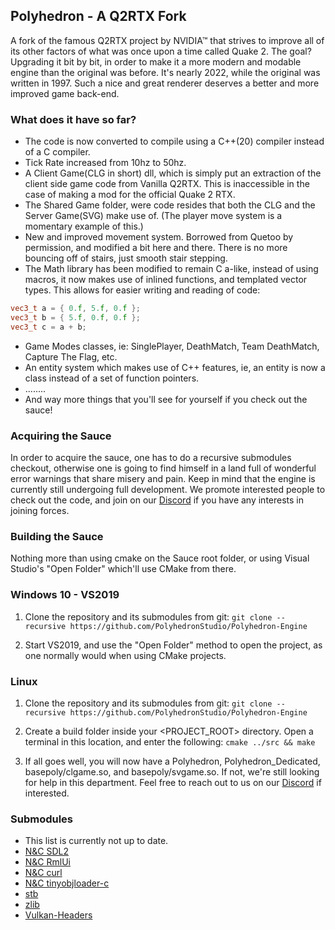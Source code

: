 ## Polyhedron - A Q2RTX Fork
A fork of the famous Q2RTX project by NVIDIA™ that strives to improve all of its other factors of what was once upon a time called Quake 2. The goal? Upgrading it bit by bit, in order to make it a more modern and modable engine than the original was before. It's nearly 2022, while the original was written in 1997. Such a nice and great renderer deserves a better and more improved game back-end. 

### What does it have so far?
- The code is now converted to compile using a C++(20) compiler instead of a C compiler.
- Tick Rate increased from 10hz to 50hz.
- A Client Game(CLG in short) dll, which is simply put an extraction of the client side game code from Vanilla Q2RTX. This is inaccessible in the case of making a mod for the official Quake 2 RTX.
- The Shared Game folder, were code resides that both the CLG and the Server Game(SVG) make use of. (The player move system is a momentary example of this.)
- New and improved movement system. Borrowed from Quetoo by permission, and modified a bit here and there. There is no more bouncing off of stairs, just smooth stair stepping.
- The Math library has been modified to remain C a-like, instead of using macros, it now makes use of inlined functions, and templated vector types. This allows for easier writing and reading of code:
```c++
vec3_t a = { 0.f, 5.f, 0.f };
vec3_t b = { 5.f, 0.f, 0.f };
vec3_t c = a + b; 
```
- Game Modes classes, ie: SinglePlayer, DeathMatch, Team DeathMatch, Capture The Flag, etc.
- An entity system which makes use of C++ features, ie, an entity is now a class instead of a set of function pointers.
- ........
- And way more things that you'll see for yourself if you check out the sauce!

### Acquiring the Sauce
In order to acquire the sauce, one has to do a recursive submodules checkout, otherwise one is going to find himself in a land full of wonderful error warnings that share misery and pain. Keep in mind that the engine is currently still undergoing full development. We promote interested people to check out the code, and join on our [Discord](https://discord.gg/TfnH5buTq7) if you have any interests in joining forces.

### Building the Sauce
Nothing more than using cmake on the Sauce root folder, or using Visual Studio's "Open Folder" which'll use CMake from there.
### Windows 10 - VS2019

  1. Clone the repository and its submodules from git:
     `git clone --recursive https://github.com/PolyhedronStudio/Polyhedron-Engine `

  2. Start VS2019, and use the "Open Folder" method to open the project, as one normally would when using CMake projects.  

### Linux

  1. Clone the repository and its submodules from git:
  `git clone --recursive https://github.com/PolyhedronStudio/Polyhedron-Engine `

  2. Create a build folder inside your <PROJECT_ROOT> directory. Open a terminal in this location, and enter the following:
  `cmake ../src && make`

  3. If all goes well, you will now have a Polyhedron, Polyhedron_Dedicated, basepoly/clgame.so, and basepoly/svgame.so. If not, we're still looking for help in this department. Feel free to reach out to us on our [Discord](https://discord.gg/bHm4yBwtZg) if interested.

### Submodules

* This list is currently not up to date.
* [N&C SDL2](https://github.com/WatIsDeze/NaC-SDL)
* [N&C RmlUi](https://github.com/WatIsDeze/Nac-RmlUi)
* [N&C curl](https://github.com/WatIsDeze/NaC-curl)
* [N&C tinyobjloader-c](https://github.com/WatIsDeze/nac-tinyobjloader-c)
* [stb](https://github.com/nothings/stb)
* [zlib](https://github.com/madler/zlib)
* [Vulkan-Headers](https://github.com/KhronosGroup/Vulkan-Headers)

